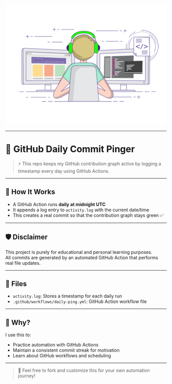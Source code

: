 <div align="center">
  <img src="./imgs_gifs/cool_coder.gif" alt="Cool coder gif">
</div>

---


# 📆 GitHub Daily Commit Pinger

> ⚡ This repo keeps my GitHub contribution graph active by logging a timestamp every day using GitHub Actions.

---

## 🔧 How It Works

- A GitHub Action runs **daily at midnight UTC**
- It appends a log entry to `activity.log` with the current date/time
- This creates a real commit so that the contribution graph stays green ✅

---

## 🛡️ Disclaimer

This project is purely for educational and personal learning purposes.  
All commits are generated by an automated GitHub Action that performs real file updates.

---

## 📁 Files

- `activity.log`: Stores a timestamp for each daily run
- `.github/workflows/daily-ping.yml`: GitHub Action workflow file

---

## 🧠 Why?

I use this to:
- Practice automation with GitHub Actions
- Maintain a consistent commit streak for motivation
- Learn about GitHub workflows and scheduling

---

> 💬 Feel free to fork and customize this for your own automation journey!

